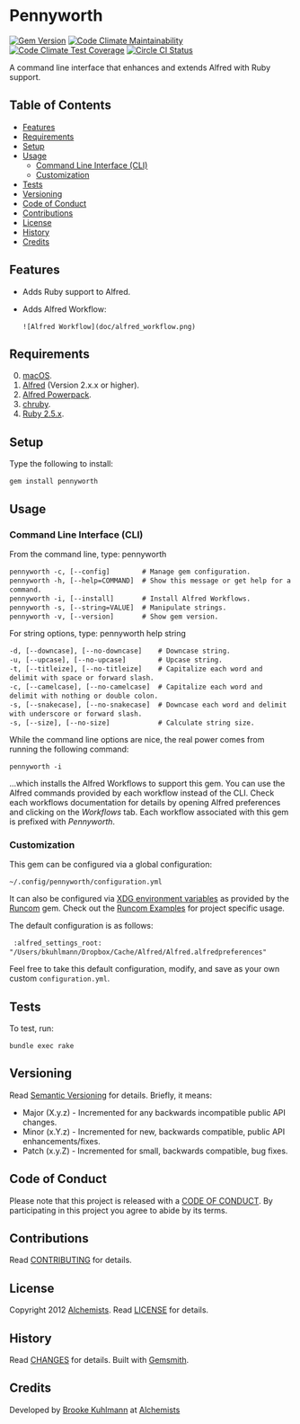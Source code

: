 # Pennyworth

[![Gem Version](https://badge.fury.io/rb/pennyworth.svg)](http://badge.fury.io/rb/pennyworth)
[![Code Climate Maintainability](https://api.codeclimate.com/v1/badges/c1c06f6b521bfd816bc2/maintainability)](https://codeclimate.com/github/bkuhlmann/pennyworth/maintainability)
[![Code Climate Test Coverage](https://api.codeclimate.com/v1/badges/c1c06f6b521bfd816bc2/test_coverage)](https://codeclimate.com/github/bkuhlmann/pennyworth/test_coverage)
[![Circle CI Status](https://circleci.com/gh/bkuhlmann/pennyworth.svg?style=svg)](https://circleci.com/gh/bkuhlmann/pennyworth)

A command line interface that enhances and extends Alfred with Ruby support.

<!-- Tocer[start]: Auto-generated, don't remove. -->

## Table of Contents

  - [Features](#features)
  - [Requirements](#requirements)
  - [Setup](#setup)
  - [Usage](#usage)
    - [Command Line Interface (CLI)](#command-line-interface-cli)
    - [Customization](#customization)
  - [Tests](#tests)
  - [Versioning](#versioning)
  - [Code of Conduct](#code-of-conduct)
  - [Contributions](#contributions)
  - [License](#license)
  - [History](#history)
  - [Credits](#credits)

<!-- Tocer[finish]: Auto-generated, don't remove. -->

## Features

- Adds Ruby support to Alfred.
- Adds Alfred Workflow:

      ![Alfred Workflow](doc/alfred_workflow.png)

## Requirements

0. [macOS](https://www.apple.com/macos).
0. [Alfred](https://www.alfredapp.com) (Version 2.x.x or higher).
0. [Alfred Powerpack](https://www.alfredapp.com/purchase).
0. [chruby](https://github.com/postmodern/chruby).
0. [Ruby 2.5.x](https://www.ruby-lang.org).

## Setup

Type the following to install:

    gem install pennyworth

## Usage

### Command Line Interface (CLI)

From the command line, type: pennyworth

    pennyworth -c, [--config]        # Manage gem configuration.
    pennyworth -h, [--help=COMMAND]  # Show this message or get help for a command.
    pennyworth -i, [--install]       # Install Alfred Workflows.
    pennyworth -s, [--string=VALUE]  # Manipulate strings.
    pennyworth -v, [--version]       # Show gem version.

For string options, type: pennyworth help string

    -d, [--downcase], [--no-downcase]    # Downcase string.
    -u, [--upcase], [--no-upcase]        # Upcase string.
    -t, [--titleize], [--no-titleize]    # Capitalize each word and delimit with space or forward slash.
    -c, [--camelcase], [--no-camelcase]  # Capitalize each word and delimit with nothing or double colon.
    -s, [--snakecase], [--no-snakecase]  # Downcase each word and delimit with underscore or forward slash.
    -s, [--size], [--no-size]            # Calculate string size.

While the command line options are nice, the real power comes from running the following command:

    pennyworth -i

...which installs the Alfred Workflows to support this gem. You can use the Alfred commands
provided by each workflow instead of the CLI. Check each workflows documentation for details by
opening Alfred preferences and clicking on the _Workflows_ tab. Each workflow associated with this
gem is prefixed with _Pennyworth_.

### Customization

This gem can be configured via a global configuration:

    ~/.config/pennyworth/configuration.yml

It can also be configured via [XDG environment variables](https://github.com/bkuhlmann/runcom#xdg)
as provided by the [Runcom](https://github.com/bkuhlmann/runcom) gem. Check out the [Runcom
Examples](https://github.com/bkuhlmann/runcom#examples) for project specific usage.

The default configuration is as follows:

     :alfred_settings_root: "/Users/bkuhlmann/Dropbox/Cache/Alfred/Alfred.alfredpreferences"

Feel free to take this default configuration, modify, and save as your own custom
`configuration.yml`.

## Tests

To test, run:

    bundle exec rake

## Versioning

Read [Semantic Versioning](http://semver.org) for details. Briefly, it means:

- Major (X.y.z) - Incremented for any backwards incompatible public API changes.
- Minor (x.Y.z) - Incremented for new, backwards compatible, public API enhancements/fixes.
- Patch (x.y.Z) - Incremented for small, backwards compatible, bug fixes.

## Code of Conduct

Please note that this project is released with a [CODE OF CONDUCT](CODE_OF_CONDUCT.md). By
participating in this project you agree to abide by its terms.

## Contributions

Read [CONTRIBUTING](CONTRIBUTING.md) for details.

## License

Copyright 2012 [Alchemists](https://www.alchemists.io).
Read [LICENSE](LICENSE.md) for details.

## History

Read [CHANGES](CHANGES.md) for details.
Built with [Gemsmith](https://github.com/bkuhlmann/gemsmith).

## Credits

Developed by [Brooke Kuhlmann](https://www.alchemists.io) at [Alchemists](https://www.alchemists.io)

